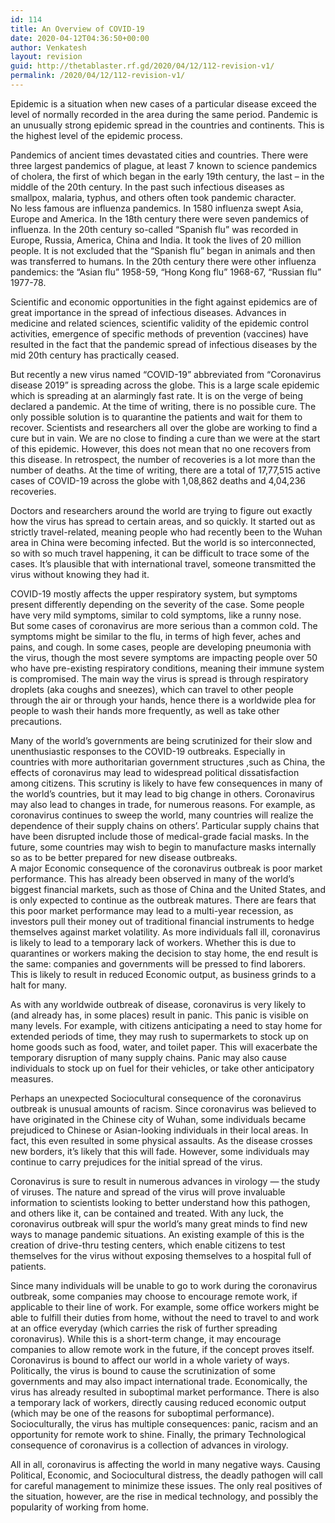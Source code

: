 ```yaml
---
id: 114
title: An Overview of COVID-19
date: 2020-04-12T04:36:50+00:00
author: Venkatesh
layout: revision
guid: http://thetablaster.rf.gd/2020/04/12/112-revision-v1/
permalink: /2020/04/12/112-revision-v1/
---
```

Epidemic is a situation when new cases of a particular disease exceed the level of normally recorded in the area during the same period. Pandemic is an unusually strong epidemic spread in the countries and continents. This is the highest level of the epidemic process.

Pandemics of ancient times devastated cities and countries. There were three largest pandemics of plague, at least 7 known to science pandemics of cholera, the first of which began in the early 19th century, the last – in the middle of the 20th century. In the past such infectious diseases as smallpox, malaria, typhus, and others often took pandemic character.  
No less famous are influenza pandemics. In 1580 influenza swept Asia, Europe and America. In the 18th century there were seven pandemics of influenza. In the 20th century so-called “Spanish flu” was recorded in Europe, Russia, America, China and India. It took the lives of 20 million people. It is not excluded that the “Spanish flu” began in animals and then was transferred to humans. In the 20th century there were other influenza pandemics: the “Asian flu” 1958-59, “Hong Kong flu” 1968-67, “Russian flu” 1977-78.

Scientific and economic opportunities in the fight against epidemics are of great importance in the spread of infectious diseases. Advances in medicine and related sciences, scientific validity of the epidemic control activities, emergence of specific methods of prevention (vaccines) have resulted in the fact that the pandemic spread of infectious diseases by the mid 20th century has practically ceased.

But recently a new virus named “COVID-19” abbreviated from “Coronavirus disease 2019” is spreading across the globe. This is a large scale epidemic which is spreading at an alarmingly fast rate. It is on the verge of being declared a pandemic. At the time of writing, there is no possible cure. The only possible solution is to quarantine the patients and wait for them to recover. Scientists and researchers all over the globe are working to find a cure but in vain. We are no close to finding a cure than we were at the start of this epidemic. However, this does not mean that no one recovers from this disease. In retrospect, the number of recoveries is a lot more than the number of deaths. At the time of writing, there are a total of 17,77,515 active cases of COVID-19 across the globe with 1,08,862 deaths and 4,04,236 recoveries.

Doctors and researchers around the world are trying to figure out exactly how the virus has spread to certain areas, and so quickly. It started out as strictly travel-related, meaning people who had recently been to the Wuhan area in China were becoming infected. But the world is so interconnected, so with so much travel happening, it can be difficult to trace some of the cases. It’s plausible that with international travel, someone transmitted the virus without knowing they had it.

COVID-19 mostly affects the upper respiratory system, but symptoms present differently depending on the severity of the case. Some people have very mild symptoms, similar to cold symptoms, like a runny nose.  
But some cases of coronavirus are more serious than a common cold. The symptoms might be similar to the flu, in terms of high fever, aches and pains, and cough. In some cases, people are developing pneumonia with the virus, though the most severe symptoms are impacting people over 50 who have pre-existing respiratory conditions, meaning their immune system is compromised. The main way the virus is spread is through respiratory droplets (aka coughs and sneezes), which can travel to other people through the air or through your hands, hence there is a worldwide plea for people to wash their hands more frequently, as well as take other precautions.

Many of the world’s governments are being scrutinized for their slow and unenthusiastic responses to the COVID-19 outbreaks. Especially in countries with more authoritarian government structures ,such as China, the effects of coronavirus may lead to widespread political dissatisfaction among citizens. This scrutiny is likely to have few consequences in many of the world’s countries, but it may lead to big change in others. Coronavirus may also lead to changes in trade, for numerous reasons. For example, as coronavirus continues to sweep the world, many countries will realize the dependence of their supply chains on others’. Particular supply chains that have been disrupted include those of medical-grade facial masks. In the future, some countries may wish to begin to manufacture masks internally so as to be better prepared for new disease outbreaks.  
A major Economic consequence of the coronavirus outbreak is poor market performance. This has already been observed in many of the world’s biggest financial markets, such as those of China and the United States, and is only expected to continue as the outbreak matures. There are fears that this poor market performance may lead to a multi-year recession, as investors pull their money out of traditional financial instruments to hedge themselves against market volatility. As more individuals fall ill, coronavirus is likely to lead to a temporary lack of workers. Whether this is due to quarantines or workers making the decision to stay home, the end result is the same: companies and governments will be pressed to find laborers. This is likely to result in reduced Economic output, as business grinds to a halt for many.

As with any worldwide outbreak of disease, coronavirus is very likely to (and already has, in some places) result in panic. This panic is visible on many levels. For example, with citizens anticipating a need to stay home for extended periods of time, they may rush to supermarkets to stock up on home goods such as food, water, and toilet paper. This will exacerbate the temporary disruption of many supply chains. Panic may also cause individuals to stock up on fuel for their vehicles, or take other anticipatory measures.

Perhaps an unexpected Sociocultural consequence of the coronavirus outbreak is unusual amounts of racism. Since coronavirus was believed to have originated in the Chinese city of Wuhan, some individuals became prejudiced to Chinese or Asian-looking individuals in their local areas. In fact, this even resulted in some physical assaults. As the disease crosses new borders, it’s likely that this will fade. However, some individuals may continue to carry prejudices for the initial spread of the virus.

Coronavirus is sure to result in numerous advances in virology — the study of viruses. The nature and spread of the virus will prove invaluable information to scientists looking to better understand how this pathogen, and others like it, can be contained and treated. With any luck, the coronavirus outbreak will spur the world’s many great minds to find new ways to manage pandemic situations. An existing example of this is the creation of drive-thru testing centers, which enable citizens to test themselves for the virus without exposing themselves to a hospital full of patients.

Since many individuals will be unable to go to work during the coronavirus outbreak, some companies may choose to encourage remote work, if applicable to their line of work. For example, some office workers might be able to fulfill their duties from home, without the need to travel to and work at an office everyday (which carries the risk of further spreading coronavirus). While this is a short-term change, it may encourage companies to allow remote work in the future, if the concept proves itself.  
Coronavirus is bound to affect our world in a whole variety of ways. Politically, the virus is bound to cause the scrutinization of some governments and may also impact international trade. Economically, the virus has already resulted in suboptimal market performance. There is also a temporary lack of workers, directly causing reduced economic output (which may be one of the reasons for suboptimal performance). Socioculturally, the virus has multiple consequences: panic, racism and an opportunity for remote work to shine. Finally, the primary Technological consequence of coronavirus is a collection of advances in virology.

All in all, coronavirus is affecting the world in many negative ways. Causing Political, Economic, and Sociocultural distress, the deadly pathogen will call for careful management to minimize these issues. The only real positives of the situation, however, are the rise in medical technology, and possibly the popularity of working from home.